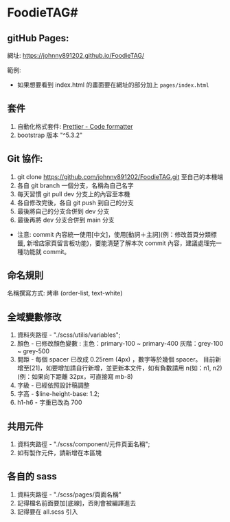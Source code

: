 # FoodieTAG#

## gitHub Pages:

網址: https://johnny891202.github.io/FoodieTAG/

範例:

- 如果想要看到 index.html 的畫面要在網址的部分加上 `pages/index.html`

## 套件

1. 自動化格式套件:
   [Prettier - Code formatter](https://marketplace.visualstudio.com/items?itemName=esbenp.prettier-vscode)
2. bootstrap 版本 "^5.3.2"

## Git 協作:

1. git clone https://github.com/johnny891202/FoodieTAG.git 至自己的本機端
2. 各自 git branch 一個分支，名稱為自己名字
3. 每天習慣 git pull dev 分支上的內容至本機
4. 各自修改完後，各自 git push 到自己的分支
5. 最後將自己的分支合併到 dev 分支
6. 最後再將 dev 分支合併到 main 分支

- 注意: commit 內容統一使用[中文]，使用[動詞＋主詞](例：修改首頁分類標籤, 新增店家頁留言板功能)，要能清楚了解本次 commit 內容，建議處理完一種功能就 commit。

## 命名規則

名稱撰寫方式: 烤串 (order-list, text-white)

## 全域變數修改

1. 資料夾路徑 - "./scss/utilis/variables";
2. 顏色 - 已修改顏色變數 :
   主色：primary-100 ~ primary-400
   灰階：grey-100 ~ grey-500
3. 間距 - 每個 spacer 已改成 0.25rem (4px) ，數字等於幾個 spacer。
   目前新增至[21]，如要增加請自行新增，並更新本文件，如有負數請用 n(如：n1, n2)
   (例：如果向下距離 32px，可直接寫 mb-8)
4. 字級 - 已經依照設計稿調整
5. 字高 - $line-height-base: 1.2;
6. h1-h6 - 字重已改為 700

## 共用元件

1. 資料夾路徑 - "./scss/component/元件頁面名稱";
2. 如有製作元件，請新增在本區塊

## 各自的 sass

1. 資料夾路徑 - "./scss/pages/頁面名稱"
2. 記得檔名前面要加[底線]，否則會被編譯進去
3. 記得要在 all.scss 引入
